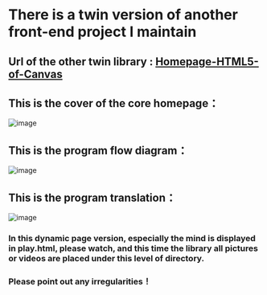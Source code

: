 # There is a twin version of another front-end project I maintain

## Url of the other twin library : [Homepage-HTML5-of-Canvas](https://github.com/CUGLin/Homepage-HTML5-of-Canvas)

## This is the cover of the core homepage：
![image](https://github.com/CUGLin/New-project-of-homepage/assets/122336135/071265bd-ac48-44b5-82f1-3845c500fe79)

## This is the program flow diagram：
![image](https://github.com/CUGLin/New-project-of-homepage/assets/122336135/7ff7d960-e206-4d66-af56-533654ca552b)

## This is the program translation：
![image](https://github.com/CUGLin/New-project-of-homepage/assets/122336135/ce9c8d44-65a0-487f-817d-a300f89ad1b5)
### In this dynamic page version, especially the mind is displayed in play.html, please watch, and this time the library all pictures or videos are placed under this level of directory.

### Please point out any irregularities！
